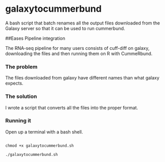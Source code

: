 
galaxytocummerbund
=============

A bash script that batch renames all the output files downloaded from the
Galaxy server so that it can be used to run cummerbund.

##Eases Pipeline integration

The RNA-seq pipeline for many users consists of cuff-diff on galaxy,
downloading the files and then running them on R with CummeRbund. 

### The problem

The files downloaded from galaxy have different names than what galaxy expects.

### The solution

I wrote a script that converts all the files into the proper format.

### Running it

Open up a terminal with a bash shell.

<code>
chmod +x galaxytocummerbund.sh 
</code>
<code>
./galaxytocummerbund.sh
</code>


